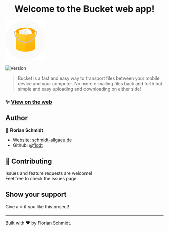 <h1 align="center">Welcome to the Bucket web app!</h1>

![App icon](static/icon_medium.png)

<p>
  <img alt="Version" src="https://img.shields.io/badge/version-alpha-red.svg" />
</p>

> Bucket is a fast and easy way to transport files between your mobile device and your computer. No more e-mailing files back and forth but simple and easy uploading and downloading on either side!

### ✨ [View on the web](https://bucket.schmidt-allgaeu.de)

## Author

👤 **Florian Schmidt**

* Website: [schmidt-allgaeu.de](https://schmidt-allgaeu.de)
* Github: [@flodt](https://github.com/flodt)

## 🤝 Contributing

Issues and feature requests are welcome!<br />Feel free to check the issues page.

## Show your support

Give a ⭐️ if you like this project!

***
Built with ❤️ by Florian Schmidt.
